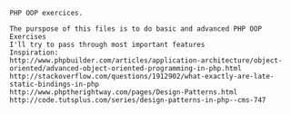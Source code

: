     PHP OOP exercices.

    The purspose of this files is to do basic and advanced PHP OOP Exercises
    I'll try to pass through most important features
    Inspiration:
    http://www.phpbuilder.com/articles/application-architecture/object-oriented/advanced-object-oriented-programming-in-php.html
    http://stackoverflow.com/questions/1912902/what-exactly-are-late-static-bindings-in-php
    http://www.phptherightway.com/pages/Design-Patterns.html
    http://code.tutsplus.com/series/design-patterns-in-php--cms-747

